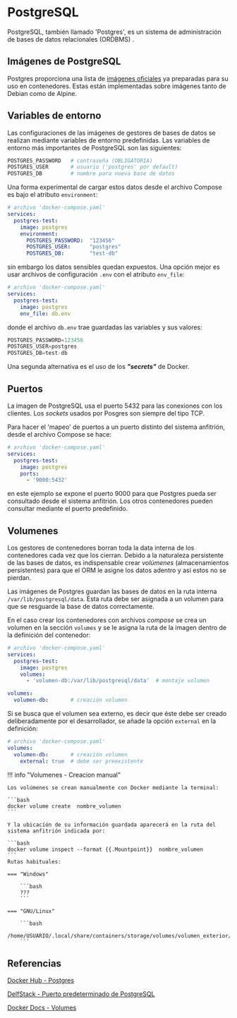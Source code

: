 # PostgreSQL

PostgreSQL, 
también llamado 'Postgres',
es un sistema de administración de bases de datos relacionales
(ORDBMS)
.



## Imágenes de PostgreSQL

Postgres proporciona una lista de [imágenes oficiales](https://hub.docker.com/_/postgres/)
ya preparadas para su uso en contenedores.
Estas están implementadas sobre imágenes tanto de Debian como de Alpine.


## Variables de entorno

Las configuraciones de las imágenes de gestores de bases de datos 
se realizan mediante variables de entorno predefinidas.
Las variables de entorno más importantes de PostgreSQL son las siguientes:


```bash title="PostgreSQL - variables de entorno"
POSTGRES_PASSWORD   # contraseña (OBLIGATORIA)
POSTGRES_USER       # usuario ('postgres' por default)
POSTGRES_DB         # nombre para nueva base de datos
```

Una forma experimental de cargar estos datos desde el archivo Compose 
es bajo el atributo `environment`:

```yaml title="Compose - variables de entorno"
# archivo 'docker-compose.yaml'
services:
  postgres-test:
    image: postgres
    environment:
      POSTGRES_PASSWORD:  "123456"
      POSTGRES_USER:      "postgres"
      POSTGRES_DB:        "test-db"
```

sin embargo los datos sensibles quedan expuestos.
Una opción mejor es usar archivos de configuración `.env`
con el atributo `env_file`:

```yaml title="Compose - variables de entorno en archivo"
# archivo 'docker-compose.yaml'
services:
  postgres-test:
    image: postgres
    env_file: db.env
```

donde el archivo `db.env` trae guardadas las variables y sus valores:

```py title="archivo 'db.env'"
POSTGRES_PASSWORD=123456
POSTGRES_USER=postgres
POSTGRES_DB=test-db
```
Una segunda alternativa es el uso de los ***"secrets"*** de Docker.


<!-- 
!!! danger "Exposicion de datos"

    Los datos de configuración quedan a la vista de cualquiera con este método.
    Opciones alternativas:

     - **archivo `.env`** con las variables de entorno gardadas;
     - ***"secrets"*** de Docker.
 -->


## Puertos

La imagen de PostgreSQL usa el puerto 5432 para las conexiones con los clientes.
Los *sockets* usados por Posgres
son siempre del tipo TCP.

Para hacer el 'mapeo' de puertos
a un puerto distinto
del sistema anfitrión,
desde el archivo Compose se hace:

```yaml
# archivo 'docker-compose.yaml'
services:
  postgres-test:
    image: postgres
    ports:
      - '9000:5432'
```
en este ejemplo se expone el puerto 9000 para que Postgres pueda ser consultado desde el sistema anfitrión.
Los otros contenedores pueden consultar mediante el puerto predefinido.

## Volumenes

Los gestores de contenedores borran toda la data interna
de los contenedores
cada vez que los cierran.
Debido a la naturaleza persistente de las bases de datos,
es indispensable crear *volúmenes* (almacenamientos persistentes) para que el ORM le asigne los datos adentro
y así estos no se pierdan.

Las imágenes de Postgres 
guardan las bases de datos
en la ruta interna
`/var/lib/postgresql/data`.
Esta ruta debe ser asignada a un volumen
para que se resguarde la base de datos correctamente.

En el caso crear los contenedores con archivos *compose*
se crea un volumen en la sección `volumes` y se le asigna la ruta de la imagen dentro de la definición del contenedor:

```yaml
# archivo 'docker-compose.yaml'
services:
  postgres-test:
    image: postgres
    volumes:
      - 'volumen-db:/var/lib/postgresql/data'  # montaje volumen

volumes:   
  volumen-db:       # creación volumen
```

Si se busca que el volumen sea externo, 
es decir que éste debe ser creado
deliberadamente por el desarrollador,
se añade la opción `external` en la definición:

```yaml
# archivo 'docker-compose.yaml'
volumes:   
  volumen-db:       # creación volumen
    external: true  # debe ser preexistente
```

!!! info "Volumenes - Creacion manual"

    Los volúmenes se crean manualmente con Docker mediante la terminal:

    ```bash
    docker volume create  nombre_volumen
    ```

    Y la ubicacíón de su información guardada aparecerá en la ruta del sistema anfitrión indicada por:

    ```bash
    docker volume inspect --format {{.Mountpoint}}  nombre_volumen
    ```
    Rutas habituales:

    === "Windows"

        ```bash
        ???
        ```

    === "GNU/Linux"

        ```bash
        /home/USUARIO/.local/share/containers/storage/volumes/volumen_exterior/_data
        ```



## Referencias

[Docker Hub - Postgres](https://hub.docker.com/_/postgres/)

[DelfStack - Puerto predeterminado de PostgreSQL](https://www.delftstack.com/es/howto/postgres/postgres-default-port/)

[Docker Docs - Volumes](https://docs.docker.com/engine/storage/volumes/)